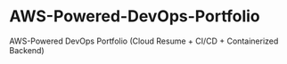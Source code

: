 # AWS-Powered-DevOps-Portfolio
AWS-Powered DevOps Portfolio (Cloud Resume + CI/CD + Containerized Backend)

